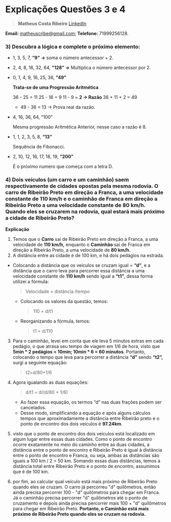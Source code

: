 # Explicações Questões 3 e 4

> **Matheus Costa Ribeiro**  [Linkedln](https://www.linkedin.com/in/matheusribe/)
> 

**Email:** matheuscribe@gmail.com; **Telefone:** 71999256128.

### 3) **Descubra a lógica e complete o próximo elemento:**

- 1, 3, 5, 7, **“9" →** soma o número antecessor + 2.
- 2, 4, 8, 16, 32, 64, **"128” →** Multiplica o número antecessor por 2.
- 0, 1, 4, 9, 16, 25, 36, **"49"**
    
    **Trata-se de uma Progressão Aritmética** 
    
    36 - 25 = 11
    25 - 16 = 9
    11 - 9   = **2 → Razão**
    36 + 11 + 2 = 49
    
    - 49 - 36 = 13 → Prova real da razão.
- 4, 16, 36, 64, “100”
    
    Mesma progressão Aritmética Anterior, nesse caso a razão é 8.
    
- 1, 1, 2, 3, 5, 8, **“13”**
    
    Sequência de Fibonacci.
    
- 2, 10, 12, 16, 17, 18, 19, **“200”**
    
    É o próximo numero que começa com a letra D.
    

### 4) **Dois veículos (um carro e um caminhão) saem respectivamente de cidades opostas pela mesma rodovia. O carro de Ribeirão Preto em direção a Franca, a uma velocidade constante de 110 km/h e o caminhão de Franca em direção a Ribeirão Preto a uma velocidade constante de 80 km/h. Quando eles se cruzarem na rodovia, qual estará mais próximo a cidade de Ribeirão Preto?**

**Explicação**

1. Temos que o **Carro** sai de Ribeirão Preto em direção a Franca, a uma velocidade de **110 km/h,** enquanto o **Caminhão** sai de Franca em direção a Ribeirão Preto, a uma velocidade de **80 km/h.** 
2. A distância entre as cidade é de 100 km, e há dois pedágios na estrada.
- Colocando a distância que os veículos se cruzam igual = **“d”**, e a distância que o carro leva para percorrer essa distância a uma velocidade constante de **110 km/h** sendo igual a **“t1”**, dessa forma utilizei a fórmula:
    
    > Velocidade = distância /tempo
    > 
    - Colocando os valores da questão, temos:
        
        > 110 = d/t1
        > 
    - Reorganizando a fórmula, temos:
        
        > t1 = d/110
        > 
3. Para o caminhão, levei em conta que ele leva 5 minutos extras em cada pedágio, o que atrasa seu tempo de viagem em 1/6 de hora, visto que **5min * 2 pedágios = 10min; 10min * 6 = 60 minutos**. Portanto, colocando o tempo que leva para percorrer a distância **“d”** sendo **“t2”,** surgi a seguinte equação:
    
    > t2=d/80+1/6
    > 
4. Agora igualando as duas equações:
    
    > d/t1 = d/(d/80 + 1/6)
    > 
    - Ao fazer essa equação, os termos “d” nas duas frações podem ser cancelados.
    - Desse modo, simplificando a equação e após alguns cálculos tempos que aproximadamente a distância entre Ribeirão preto e o ponto de encontro dos dois veículos é **97.24km**.
5. visto que o ponto de encontro dos dois veículos está localizado em algum lugar entre essas duas cidades. Como o ponto de encontro ocorre exatamente no meio do caminho entre as duas cidades, a distância entre o ponto de encontro e Ribeirão Preto é igual à distância entre o ponto de encontro e Franca, ou seja, ambas as distâncias são iguais a 100 km / 2 = 50 km. Somando essas duas distâncias, temos a distância total entre Ribeirão Preto e o ponto de encontro, assumimos que é de 100 km.
6. por fim, ao calcular qual veículo está mais próximo de Ribeirão Preto quando eles se cruzam. O carro já percorreu "d" quilômetros, então ainda precisa percorrer 100 - "d" quilômetros para chegar em Franca. Já o caminhão precisa percorrer "d" quilômetros até o ponto de cruzamento e depois ainda precisa percorrer mais 100 + "d" quilômetros para chegar em Ribeirão Preto. **Portanto, o Caminhão está mais próximo de Ribeirão Preto quando eles se cruzam na rodovia.**
